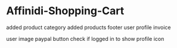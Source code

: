 # Affinidi-Shopping-Cart

added product category
added products
footer
user profile
invoice

user image
paypal button
check if logged in to show profile icon
